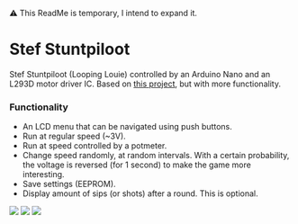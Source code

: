 :warning: This ReadMe is temporary, I intend to expand it.

# Stef Stuntpiloot

Stef Stuntpiloot (Looping Louie) controlled by an Arduino Nano and an L293D motor driver IC. Based on [this project](https://www.instructables.com/HACKED-Looping-Louie-on-steroids/), but with more functionality.

### Functionality
* An LCD menu that can be navigated using push buttons.
* Run at regular speed (~3V).
* Run at speed controlled by a potmeter.
* Change speed randomly, at random intervals. With a certain probability, the voltage is reversed (for 1 second) to make the game more interesting.
* Save settings (EEPROM).
* Display amount of sips (or shots) after a round. This is optional.

![](https://i.imgur.com/a75HmdK.jpg)
![](https://i.imgur.com/KMDPYkC.jpg)
![](https://i.imgur.com/99JBlRu.jpg)
